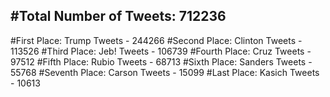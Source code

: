 #Total Number of Tweets: 712236 
---
#First Place: Trump Tweets - 244266
#Second Place: Clinton Tweets - 113526
#Third Place: Jeb! Tweets - 106739
#Fourth Place: Cruz Tweets - 97512
#Fifth Place: Rubio Tweets - 68713
#Sixth Place: Sanders Tweets - 55768
#Seventh Place: Carson Tweets - 15099
#Last Place: Kasich Tweets - 10613
